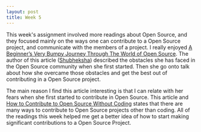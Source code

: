 ```yaml
---
layout: post
title: Week 5
---
```


This week's assignment involved more readings about Open Source, and they focused mainly on the ways one can contribute to a Open Source project, and communicate with the members of a project. I really enjoyed [A Beginner’s Very Bumpy Journey Through The World of Open Source](https://medium.freecodecamp.org/a-beginners-very-bumpy-journey-through-the-world-of-open-source-4d108d540b39). The author of this article ([Shubheksha](https://medium.freecodecamp.org/@shubheksha)) described the obstacles she has faced in the Open Source community when she first started. Then she go onto talk about how she overcame those obstacles and get the best out of contributing in a Open Source project. 

The main reason I find this article interesting is that I can relate with her fears when she first started to contribute in Open Source. This article and [How to Contribute to Open Source Without Coding](https://icontribute.wordpress.com/how-to-contribute-to-open-source-without-coding/) states that there are many ways to contribute to Open Source projects other than coding. All of the readings this week helped me get a better idea of how to start making significant contributions to a Open Source Project.
